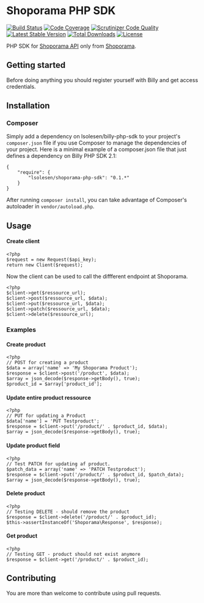 # Shoporama PHP SDK
[![Build Status](https://travis-ci.org/lsolesen/shoporama-php-sdk.svg?branch=master)](https://travis-ci.org/lsolesen/shoporama-php-sdk) [![Code Coverage](https://scrutinizer-ci.com/g/lsolesen/shoporama-php-sdk/badges/coverage.png?b=master)](https://scrutinizer-ci.com/g/lsolesen/shoporama-php-sdk/?branch=master) [![Scrutinizer Code Quality](https://scrutinizer-ci.com/g/lsolesen/shoporama-php-sdk/badges/quality-score.png?b=master)](https://scrutinizer-ci.com/g/lsolesen/shoporama-php-sdk/?branch=master) [![Latest Stable Version](https://poser.pugx.org/lsolesen/shoporama-php-sdk/v/stable)](https://packagist.org/packages/lsolesen/shoporama-php-sdk) [![Total Downloads](https://poser.pugx.org/lsolesen/shoporama-php-sdk/downloads)](https://packagist.org/packages/lsolesen/shoporama-php-sdk) [![License](https://poser.pugx.org/lsolesen/shoporama-php-sdk/license)](https://packagist.org/packages/lsolesen/shoporama-php-sdk)

PHP SDK for [Shoporama API](https://shoporama.dk/api) only from [Shoporama](http://www.shoporama.dk/).

## Getting started

Before doing anything you should register yourself with Billy and get access credentials.

## Installation

### Composer

Simply add a dependency on lsolesen/billy-php-sdk to your project's `composer.json` file if you use Composer to manage the dependencies of your project. Here is a minimal example of a composer.json file that just defines a dependency on Billy PHP SDK 2.1:

```
{
    "require": {
        "lsolesen/shoporama-php-sdk": "0.1.*"
    }
}
```

After running `composer install`, you can take advantage of Composer's autoloader in `vendor/autoload.php`.

## Usage

#### Create client

```php5
<?php
$request = new Request($api_key);
return new Client($request);
```

Now the client can be used to call the diffferent endpoint at Shoporama.

```php5
<?php
$client->get($ressource_url);
$client->post($ressource_url, $data);
$client->put($ressource_url, $data);
$client->patch($ressource_url, $data);
$client->delete($ressource_url);
```

### Examples

#### Create product

```php5
<?php
// POST for creating a product
$data = array('name' => 'My Shoporama Product');
$response = $client->post('/product', $data);
$array = json_decode($response->getBody(), true);
$product_id = $array['product_id'];
```

#### Update entire product ressource

```php5
<?php
// PUT for updating a Product
$data['name'] = 'PUT Testproduct';
$response = $client->put('/product/' . $product_id, $data);
$array = json_decode($response->getBody(), true);
```

#### Update product field

```php5
<?php
// Test PATCH for updating af product.
$patch_data = array('name' => 'PATCH Testproduct');
$response = $client->put('/product/' . $product_id, $patch_data);
$array = json_decode($response->getBody(), true);
```

#### Delete product

```php5
<?php
// Testing DELETE - should remove the product
$response = $client->delete('/product/' . $product_id);
$this->assertInstanceOf('Shoporama\Response', $response);
```

#### Get product

```php5
<?php
// Testing GET - product should not exist anymore
$response = $client->get('/product/' . $product_id);
```

## Contributing

You are more than welcome to contribute using pull requests.
